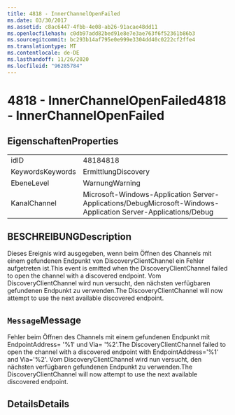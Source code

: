 ```yaml
---
title: 4818 - InnerChannelOpenFailed
ms.date: 03/30/2017
ms.assetid: c8ac6447-4fbb-4e08-ab26-91acae48dd11
ms.openlocfilehash: c0db97add82bed91e8e7e3ae763f6f52361b86b3
ms.sourcegitcommit: bc293b14af795e0e999e3304dd40c0222cf2ffe4
ms.translationtype: MT
ms.contentlocale: de-DE
ms.lasthandoff: 11/26/2020
ms.locfileid: "96285784"
---
```

# <a name="4818---innerchannelopenfailed"></a><span data-ttu-id="1e576-102">4818 - InnerChannelOpenFailed</span><span class="sxs-lookup"><span data-stu-id="1e576-102">4818 - InnerChannelOpenFailed</span></span>

## <a name="properties"></a><span data-ttu-id="1e576-103">Eigenschaften</span><span class="sxs-lookup"><span data-stu-id="1e576-103">Properties</span></span>  
  
|||  
|-|-|  
|<span data-ttu-id="1e576-104">id</span><span class="sxs-lookup"><span data-stu-id="1e576-104">ID</span></span>|<span data-ttu-id="1e576-105">4818</span><span class="sxs-lookup"><span data-stu-id="1e576-105">4818</span></span>|  
|<span data-ttu-id="1e576-106">Keywords</span><span class="sxs-lookup"><span data-stu-id="1e576-106">Keywords</span></span>|<span data-ttu-id="1e576-107">Ermittlung</span><span class="sxs-lookup"><span data-stu-id="1e576-107">Discovery</span></span>|  
|<span data-ttu-id="1e576-108">Ebene</span><span class="sxs-lookup"><span data-stu-id="1e576-108">Level</span></span>|<span data-ttu-id="1e576-109">Warnung</span><span class="sxs-lookup"><span data-stu-id="1e576-109">Warning</span></span>|  
|<span data-ttu-id="1e576-110">Kanal</span><span class="sxs-lookup"><span data-stu-id="1e576-110">Channel</span></span>|<span data-ttu-id="1e576-111">Microsoft-Windows-Application Server-Applications/Debug</span><span class="sxs-lookup"><span data-stu-id="1e576-111">Microsoft-Windows-Application Server-Applications/Debug</span></span>|  
  
## <a name="description"></a><span data-ttu-id="1e576-112">BESCHREIBUNG</span><span class="sxs-lookup"><span data-stu-id="1e576-112">Description</span></span>  

 <span data-ttu-id="1e576-113">Dieses Ereignis wird ausgegeben, wenn beim Öffnen des Channels mit einem gefundenen Endpunkt von DiscoveryClientChannel ein Fehler aufgetreten ist.</span><span class="sxs-lookup"><span data-stu-id="1e576-113">This event is emitted when the DiscoveryClientChannel failed to open the channel with a discovered endpoint.</span></span> <span data-ttu-id="1e576-114">Vom DiscoveryClientChannel wird nun versucht, den nächsten verfügbaren gefundenen Endpunkt zu verwenden.</span><span class="sxs-lookup"><span data-stu-id="1e576-114">The DiscoveryClientChannel will now attempt to use the next available discovered endpoint.</span></span>  
  
## <a name="message"></a><span data-ttu-id="1e576-115">`Message`</span><span class="sxs-lookup"><span data-stu-id="1e576-115">Message</span></span>  

 <span data-ttu-id="1e576-116">Fehler beim Öffnen des Channels mit einem gefundenen Endpunkt mit EndpointAddress= '%1' und Via= '%2'.</span><span class="sxs-lookup"><span data-stu-id="1e576-116">The DiscoveryClientChannel failed to open the channel with a discovered endpoint with EndpointAddress='%1' and Via='%2'.</span></span> <span data-ttu-id="1e576-117">Vom DiscoveryClientChannel wird nun versucht, den nächsten verfügbaren gefundenen Endpunkt zu verwenden.</span><span class="sxs-lookup"><span data-stu-id="1e576-117">The DiscoveryClientChannel will now attempt to use the next available discovered endpoint.</span></span>  
  
## <a name="details"></a><span data-ttu-id="1e576-118">Details</span><span class="sxs-lookup"><span data-stu-id="1e576-118">Details</span></span>
